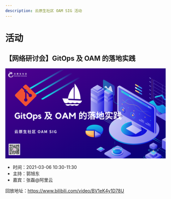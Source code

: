```yaml
---
description: 云原生社区 OAM SIG 活动
---
```


# 活动

## 【网络研讨会】GitOps 及 OAM 的落地实践

![](image/event-gitops&oam.png)

- 时间：2021-03-06 10:30-11:30
- 主持：郭旭东
- 嘉宾：张磊@阿里云

回放地址：https://www.bilibili.com/video/BV1eK4y1D78U
